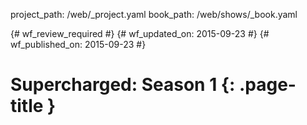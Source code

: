 project_path: /web/_project.yaml
book_path: /web/shows/_book.yaml

{# wf_review_required #}
{# wf_updated_on: 2015-09-23 #}
{# wf_published_on: 2015-09-23 #}

# Supercharged: Season 1 {: .page-title }


